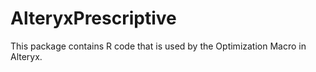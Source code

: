 # AlteryxPrescriptive

This package contains R code that is used by the Optimization Macro in Alteryx.

